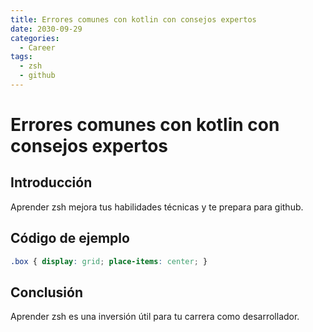 ```yaml
---
title: Errores comunes con kotlin con consejos expertos
date: 2030-09-29
categories:
  - Career
tags:
  - zsh
  - github
---
```


# Errores comunes con kotlin con consejos expertos

## Introducción

Aprender zsh mejora tus habilidades técnicas y te prepara para github.

## Código de ejemplo

```css
.box { display: grid; place-items: center; }
```

## Conclusión

Aprender zsh es una inversión útil para tu carrera como desarrollador.